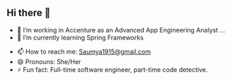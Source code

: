 ## Hi there 👋

<!--
**Saumya1915/Saumya1915** is a ✨ _special_ ✨ repository because its `README.md` (this file) appears on your GitHub profile.

Here are some ideas to get you started:-->

- 🔭 I’m working in Accenture as an Advanced App Engineering Analyst ...
- 🌱 I’m currently learning Spring Frameworks
<!--- 👯 I’m looking to collaborate on ...
- 🤔 I’m looking for help with ...
  💬 Ask me about ... -->
- 📫 How to reach me: Saumya1915@gmail.com
- 😄 Pronouns: She/Her
- ⚡ Fun fact: Full-time software engineer, part-time code detective.

